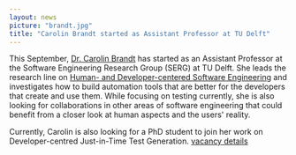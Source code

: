 ```yaml
---
layout: news
picture: "brandt.jpg"
title: "Carolin Brandt started as Assistant Professor at TU Delft"
---
```


This September, [Dr. Carolin Brandt](https://carolin-brandt.de/) has started as an Assistant Professor at the Software Engineering Research Group (SERG) at TU Delft. She leads the research line on [Human- and Developer-centered Software Engineering](https://se.ewi.tudelft.nl/research-lines/human-and-developer-centered-se/) and investigates how to build automation tools that are better for the developers that create and use them. While focusing on testing currently, she is also looking for collaborations in other areas of software engineering that could benefit from a closer look at human aspects and the users' reality.

Currently, Carolin is also looking for a PhD student to join her work on Developer-centred Just-in-Time Test Generation. [vacancy details](https://se.ewi.tudelft.nl/vacancies/dev-centered-test-gen)
